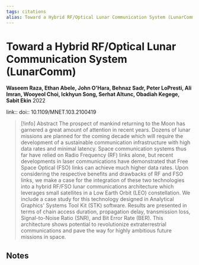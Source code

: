 ```yaml
---
tags: citations
alias: Toward a Hybrid RF/Optical Lunar Communication System (LunarComm)
---
```

# Toward a Hybrid RF/Optical Lunar Communication System (LunarComm)

**Waseem Raza, Ethan Abele, John O'Hara, Behnaz Sadr, Peter LoPresti, Ali Imran, Wooyeol Choi, Ickhyun Song, Serhat Altunc, Obadiah Kegege, Sabit Ekin**
2022

link:: 
doi:: 10.1109/MNET.103.2100419

> [!info] Abstract
> The prospect of mankind returning to the Moon has garnered a great amount of attention in recent years. Dozens of lunar missions are planned for the coming decade which will require the development of a sustainable communication infrastructure with high data rates and minimal latency. Space communication systems thus far have relied on Radio Frequency (RF) links alone, but recent developments in laser communications have demonstrated that Free Space Optical (FSO) links can achieve much higher data rates. Upon considering the respective benefits and drawbacks of RF and FSO links, we make a case for the integration of these two technologies into a hybrid RF/FSO lunar communications architecture which leverages small satellites in a Low Earth Orbit (LEO) constellation. We include a case study for this technology designed in Analytical Graphics' Systems Tool Kit (STK) software. Results are presented in terms of chain access duration, propagation delay, transmission loss, Signal-to-Noise Ratio (SNR), and Bit Error Rate (BER). This architecture shows potential to revolutionize extraterrestrial communications and pave the way for highly ambitious future missions in space.



## Notes

